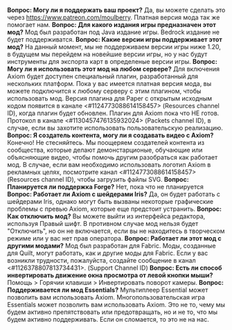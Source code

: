**Вопрос: Могу ли я поддержать ваш проект?**
Да, вы можете сделать это через https://www.patreon.com/moulberry. Платная версия мода так же помогает нам.
**Вопрос: Для какого издания игры предназначен этот мод?**
Мод был разработан под Java издание игры. Bedrock издание не будет поддерживатся.
**Вопрос: Какие версии игры поддерживает этот мод?**
На данный момент, мы не поддерживаем версии игры ниже 1.20, в будущем мы перейдем на новейшие версии игры, но у нас будут инструменты для экспорта карт в определеные версии игры.
**Вопрос: Могу ли я использовать этот мод на любом сервере?**
Для включения Axiom будет доступен специальный плагин, разработанный для нескольких платформ. Пока у вас имеется платная версия мода, вы можете подключится к любому серверу с этим плагином, чтобы использовать мод. Версия плагина для Paper с открытым исходным кодом появится в канале <#1124773088614158457> (Resources channel ID), когда плагин будет обновлен. Плагин для Axiom пока что НЕ готов. Протокол в канале <#1130457476135932024> (Packets channel ID), в случае, если вы захотите использовать пользовательскую реализацию.
**Вопрос: Я создатель контента, могу ли я создавать видео с Axiom?**
Конечно! Не стесняйтесь. Мы поощеряем создателей контента из сообщества, которые делают демонстарционые, обучающие или объясняющие видео, чтобы помочь другим разобраться как работает мод. В случае, если вам необходимо использовать логотип Axiom в рекламных целях, посмотрите канал <#1124773088614158457> (Resources channel ID), чтобы загрузить файлы SVG.
**Вопрос: Планируется ли поддержка Forge?**
Нет, пока что не планируется
**Вопрос: Работает ли Axiom с шейдерами Iris?**
Да, он будет работать с шейдерами Iris, однако могут быть вызваны некоторые графические проблемы с превью Axiom, которые еще предстоит устранить.
**Вопрос: Как отключить мод?**
Вы можете выйти из интерфейса редактора, используя Правый шифт. В противном случае мод нельзя будет "Отключить", но он не включается, если вы не находитесь в творческом режиме или у вас нет прав оператора.
**Вопрос: Работает ли этот мод с другими модами?**
Мод был разработан для Fabric. Моды, созданные для Quilt, могут работать, как и другие моды для Fabric. Если у вас возникли трудности, пожалуйста, создайте сообщение в канал <#1126378807813734431>. (Support Channel ID)
**Вопрос: Есть ли способ инвертировать движение окна просмотра от левой кнопки мыши?**
Помощь > Горячии клавиши > Инвертировать поворот камеры.
**Вопрос: Поддерживается ли мод Essentials?**
Мультиплеер Essential может позволить вам использовать Axiom. Многопользовательская игра Essentials может позволить вам использовать Axiom. Это не то, чему мы будем активно препятствовать или предотвращать, но и не то, что мы будем активно поддерживать. Если он сломается, то это не на нас.
